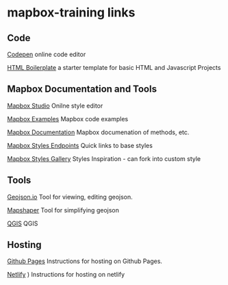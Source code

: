 # mapbox-training links


## Code

[Codepen](https://codepen.io/) online code editor

[HTML Boilerplate](https://html5boilerplate.com/) a starter template for basic HTML and Javascript Projects


## Mapbox Documentation and Tools

[Mapbox Studio](https://studio.mapbox.com) Onilne style editor

[Mapbox Examples](https://docs.mapbox.com/mapbox-gl-js/example/) Mapbox code examples

[Mapbox Documentation](https://docs.mapbox.com/mapbox-gl-js/api/) Mapbox documenation of methods, etc.

[Mapbox Styles Endpoints](https://docs.mapbox.com/api/maps/styles/) Quick links to base styles

[Mapbox Styles Gallery](https://www.mapbox.com/gallery) Styles Inspiration - can fork into custom style



## Tools 

[Geojson.io](https://geojson.io/) Tool for viewing, editing geojson.

[Mapshaper](https://mapshaper.org/) Tool for simplifying geojson

[QGIS](https://qgis.org/en/site/) QGIS


## Hosting

[Github Pages](https://docs.github.com/en/pages/getting-started-with-github-pages/creating-a-github-pages-site
) Instructions for hosting on Github Pages.


[Netlify](https://docs.netlify.com/welcome/add-new-site/)
) Instructions for hosting on netlify


